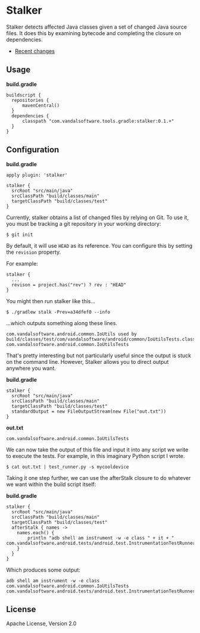 Stalker
=======

Stalker detects affected Java classes given a set of changed Java source files.
It does this by examining bytecode and completing the closure on dependencies.

- [Recent changes](https://github.com/VandalSoftware/stalker/wiki/Changelog)

## Usage

**build.gradle**

    buildscript {
      repositories {
          mavenCentral()
      }
      dependencies {
          classpath "com.vandalsoftware.tools.gradle:stalker:0.1.+"
      }
    }

## Configuration

**build.gradle**

    apply plugin: 'stalker'

    stalker {
      srcRoot "src/main/java"
      srcClassPath "build/classes/main"
      targetClassPath "build/classes/test"
    }

Currently, stalker obtains a list of changed files by relying on Git.
To use it, you must be tracking a git repository in your working directory:

    $ git init
    
By default, it will use `HEAD` as its reference. You can configure this by setting
the `revision` property.

For example:

    stalker {
      ...
      revison = project.has("rev") ? rev : "HEAD"
    }

You might then run stalker like this...

    $ ./gradlew stalk -Prev=a34dfef0 --info

...which outputs something along these lines.

    com.vandalsoftware.android.common.IoUtils used by build/classes/test/com/vandalsoftware/android/common/IoUtilsTests.class
    com.vandalsoftware.android.common.IoUtilsTests

That's pretty interesting but not particularly useful since the output is stuck on the command line.
However, Stalker allows you to direct output anywhere you want.

**build.gradle**

    stalker {
      srcRoot "src/main/java"
      srcClassPath "build/classes/main"
      targetClassPath "build/classes/test"
      standardOutput = new FileOutputStream(new File("out.txt"))
    }

**out.txt**

    com.vandalsoftware.android.common.IoUtilsTests

We can now take the output of this file and input it into any script we write to execute the tests.
For example, in this imaginary Python script I wrote.

    $ cat out.txt | test_runner.py -s mycooldevice
    
Taking it one step further, we can use the afterStalk closure to do whatever we want within the build script itself:

**build.gradle**

    stalker {
      srcRoot "src/main/java"
      srcClassPath "build/classes/main"
      targetClassPath "build/classes/test"
      afterStalk { names ->
        names.each() {
            println "adb shell am instrument -w -e class " + it + " com.vandalsoftware.android.tests/android.test.InstrumentationTestRunner"
        }
      }
    }

Which produces some output:

    adb shell am instrument -w -e class com.vandalsoftware.android.common.IoUtilsTests com.vandalsoftware.android.tests/android.test.InstrumentationTestRunner

## License

Apache License, Version 2.0
